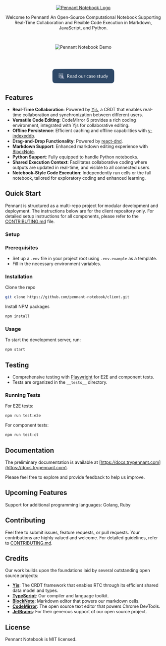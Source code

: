 <p align="center">
  <a href="https://trypennant.com">
    <img src="https://pennant-notebook.github.io/images/logo/logo-name-horizontal-purple.png" alt="Pennant Notebook Logo" width="300"/>
  </a>
</p>
<p align="center">
 Welcome to Pennant! An Open-Source Computational Notebook Supporting Real-Time Collaboration and Flexible Code Execution in Markdown, JavaScript, and Python.
</p>
<br />
<p align="center">
  <img src="https://pennant-notebook.github.io/images/11-opening-notebook-gif.gif" alt="Pennant Notebook Demo" width="500" />
</p>
<br />
<br />
<p align="center">
  <a href="https://pennant-notebook.github.io/" target="_blank">
    <img src="public/read-our-case-study.png" alt="Read Our Case Study" width="200" />
  </a>
</p>



## Features

- **Real-Time Collaboration**: Powered by [Yjs](https://github.com/yjs/yjs), a CRDT that enables real-time collaboration and synchronization between different users.
- **Versatile Code Editing**: CodeMirror 6 provides a rich coding environment, integrated with Yjs for collaborative editing.
- **Offline Persistence**: Efficient caching and offline capabilities with [y-indexeddb](https://github.com/yjs/y-indexeddb).
- **Drag-and-Drop Functionality**: Powered by [react-dnd](https://github.com/react-dnd/react-dnd).
- **Markdown Support**: Enhanced markdown editing experience with [BlockNote](https://github.com/TypeCellOS/BlockNote).
- **Python Support**: Fully equipped to handle Python notebooks.
- **Shared Execution Context**: Facilitates collaborative coding where outputs are updated in real-time, and visible to all connected users.
- **Notebook-Style Code Execution**: Independently run cells or the full notebook, tailored for exploratory coding and enhanced learning.

## Quick Start

Pennant is structured as a multi-repo project for modular development and deployment. The instructions below are for the client repository only. For detailed setup instructions for all components, please refer to the [CONTRIBUTING.md](CONTRIBUTING.md) file.

### Setup

### Prerequisites

- Set up a `.env` file in your project root using `.env.example` as a template.
- Fill in the necessary environment variables.

### Installation

Clone the repo

```bash
git clone https://github.com/pennant-notebook/client.git
```

Install NPM packages

```bash
npm install
```

### Usage

To start the development server, run:

```bash
npm start
```

## Testing

- Comprehensive testing with [Playwright](https://playwright.dev/) for E2E and component tests.
- Tests are organized in the `__tests__` directory.

### Running Tests

For E2E tests:

```bash
npm run test:e2e
```

For component tests:

```bash
npm run test:ct
```

## Documentation

The preliminary documentation is available at [https://docs.trypennant.com](https://docs.trypennant.com).

Please feel free to explore and provide feedback to help us improve.

## Upcoming Features

Support for additional programming languages: Golang, Ruby

## Contributing

Feel free to submit issues, feature requests, or pull requests. Your contributions are highly valued and welcome. For detailed guidelines, refer to [CONTRIBUTING.md](CONTRIBUTING.md).

## Credits

Our work builds upon the foundations laid by several outstanding open source projects:

- **[Yjs](https://yjs.dev/)**: The CRDT framework that enables RTC through its efficient shared data model and types.
- **[TypeScript](https://www.typescriptlang.org/)**: Our compiler and language toolkit.
- **[BlockNote](https://www.blocknotejs.org/)**: Markdown editor that powers our markdown cells.
- **[CodeMirror](https://codemirror.net/)**: The open source text editor that powers Chrome DevTools.
- **[JetBrains](https://jb.gg/OpenSourceSupport)**: For their generous support of our open source project.

## License

Pennant Notebook is MIT licensed.

